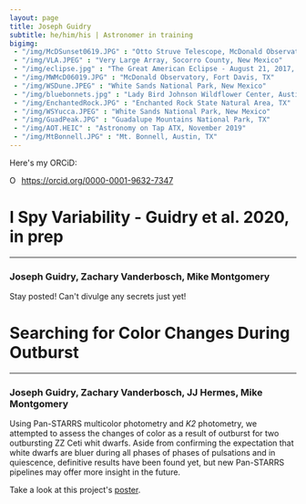 ```yaml
---
layout: page
title: Joseph Guidry 
subtitle: he/him/his | Astronomer in training
bigimg:
 - "/img/McDSunset0619.JPG" : "Otto Struve Telescope, McDonald Observatory, Fort Davis, TX"
 - "/img/VLA.JPEG" : "Very Large Array, Socorro County, New Mexico"
 - "/img/eclipse.jpg" : "The Great American Eclipse - August 21, 2017, Johnson City, IL"
 - "/img/MWMcD06019.JPG" : "McDonald Observatory, Fort Davis, TX"
 - "/img/WSDune.JPEG" : "White Sands National Park, New Mexico"
 - "/img/bluebonnets.jpg" : "Lady Bird Johnson Wildflower Center, Austin, TX"
 - "/img/EnchantedRock.JPG" : "Enchanted Rock State Natural Area, TX"
 - "/img/WSYucca.JPEG" : "White Sands National Park, New Mexico"
 - "/img/GuadPeak.JPG" : "Guadalupe Mountains National Park, TX"
 - "/img/AOT.HEIC" : "Astronomy on Tap ATX, November 2019"
 - "/img/MtBonnell.JPG" : "Mt. Bonnell, Austin, TX"
---
```


Here's my ORCiD: 
<div itemscope itemtype="https://schema.org/Person"><a itemprop="sameAs" content="https://orcid.org/0000-0001-9632-7347" href="https://orcid.org/0000-0001-9632-7347" target="orcid.widget" rel="me noopener noreferrer" style="vertical-align:top;"><img src="https://orcid.org/sites/default/files/images/orcid_16x16.png" style="width:1em;margin-right:.5em;" alt="ORCID iD icon">https://orcid.org/0000-0001-9632-7347</a></div>

# I Spy Variability - Guidry et al. 2020, in prep
--------------------------------------------
### Joseph Guidry, Zachary Vanderbosch, Mike Montgomery

Stay posted! Can't divulge any secrets just yet!

# Searching for Color Changes During Outburst
--------------------------------------------
### Joseph Guidry, Zachary Vanderbosch, JJ Hermes, Mike Montgomery

Using Pan-STARRS multicolor photometry and *K2* photometry, we attempted to assess the changes of color as a result of outburst for two outbursting ZZ Ceti whit dwarfs.
Aside from confirming the expectation that white dwarfs are bluer during all phases of phases of pulsations and in quiescence, definitive results have been found yet, but new Pan-STARRS pipelines may offer more insight in the future.

Take a look at this project's [poster](https://github.com/astrojoeg/astrojoeg.github.io/blob/master/posters/Color_Changes_Poster_URF20.pdf).
